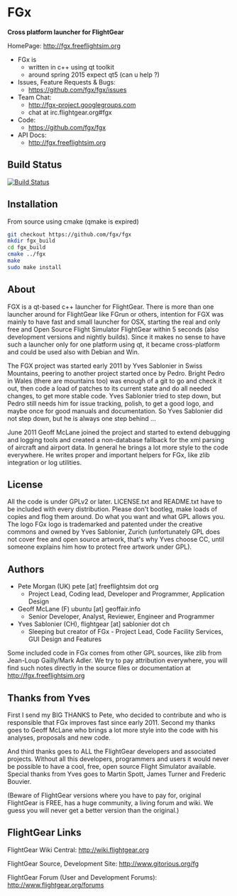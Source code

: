 FGx 
========

**Cross platform launcher for FlightGear**

HomePage: http://fgx.freeflightsim.org 

* FGx is
  - written in c++ using qt toolkit 
  - around spring 2015 expect qt5 (can u help ?)
* Issues, Feature Requests & Bugs: 
  - https://github.com/fgx/fgx/issues
* Team Chat:
  * http://fgx-project.googlegroups.com
  * chat at irc.flightgear.org#fgx
* Code: 
  * https://github.com/fgx/fgx
* API Docs: 
  * http://fgx.freeflightsim.org 



Build Status
------------------------
[![Build Status](https://travis-ci.org/fgx/fgx.svg?branch=next)](https://travis-ci.org/fgx/fgx)


Installation
--------------------------

From source using cmake (qmake is expired)

```bash
git checkout https://github.com/fgx/fgx
mkdir fgx_build
cd fgx_build
cmake ../fgx
make
sudo make install
```
About
--------------------------
FGX is a qt-based c++ launcher for FlightGear. There is more than one launcher around for FlightGear like FGrun or others, intention for FGX was mainly to have fast and small launcher for OSX, starting the real and only free and Open Source Flight Simulator FlightGear within 5 seconds (also development versions and nightly builds). Since it makes no sense to have such a launcher only for one platform using qt, it became cross-platform and could be used also with Debian and Win.

The FGX project was started early 2011 by Yves Sablonier in Swiss Mountains, peering to another project started once by Pedro. Bright Pedro in Wales (there are mountains too) was enough of a git to go and check it out, then code a load of patches to its current state and do all needed changes, to get more stable code. Yves Sablonier tried to step down, but Pedro still needs him for issue tracking, polish, to get a good logo, and maybe once for good manuals and documentation. So Yves Sablonier did not step down, but he is always one step behind ...

June 2011 Geoff McLane joined the project and started to extend debugging and logging tools and created a non-database fallback for the xml parsing of aircraft and airport data. In general he brings a lot more style to the code everywhere. He writes proper and important helpers for FGx, like zlib integration or log utilities.

License
------------------------
All the code is under GPLv2 or later. LICENSE.txt and README.txt have to be included with every distribution. Please don't bootleg, make loads of copies and flog them around. Do what you want and what GPL allows you. The logo FGx logo is trademarked and patented under the creative commons and owned by Yves Sablonier, Zurich (unfortunately GPL does not cover free and open source artwork, that's why Yves choose CC, until someone explains him how to protect free artwork under GPL).

Authors
-----------------------
* Pete Morgan (UK) pete [at] freeflightsim dot org
   * Project Lead, Coding lead, Developer and Programmer, Application Design
* Geoff McLane (F) ubuntu [at] geoffair.info
   * Senior Developer, Analyst, Reviewer, Engineer and Programmer
* Yves Sablonier (CH), flightgear [at] sablonier dot ch
   * Sleeping but creator of FGx -  Project Lead, Code Facility Services, GUI Design and Features
   
Some included code in FGx comes from other GPL sources, like zlib from Jean-Loup Gailly/Mark Adler. We try to pay attribution everywhere, you will find such notes directly in the source files or documentation at http://fgx.freeflightsim.org

Thanks from Yves
-------------------------------
First I send my BIG THANKS to Pete, who decided to contribute and who is responsible that FGx improves fast since early 2011. Second my thanks goes to Geoff McLane who brings a lot more style into the code with his analyses, proposals and new code.

And third thanks goes to ALL the FlightGear developers and associated projects. 
Without all this developers, programmers and users it would never be possible 
to have a cool, free, open source Flight Simulator available. 
Special thanks from Yves goes to Martin Spott, James Turner and Frederic Bouvier. 

(Beware of FlightGear versions where you have to pay for, original FlightGear is FREE, has a huge community, 
a living forum and wiki. We guess you will never get a better version than the original.)


FlightGear Links
-----------------------------------
FlightGear Wiki Central:
<http://wiki.flightgear.org>

FlightGear Source, Development Site: 
<http://www.gitorious.org/fg>

FlightGear Forum (User and Development Forums):
<http://www.flightgear.org/forums>


